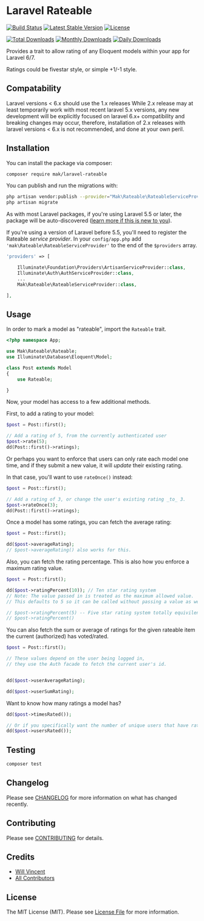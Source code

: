 # Laravel Rateable

[![Build Status](https://travis-ci.org/mak/laravel-rateable.svg?branch=master)](https://travis-ci.org/mak/laravel-rateable)
[![Latest Stable Version](https://poser.pugx.org/mak/laravel-rateable/v/stable.svg)](https://packagist.org/packages/mak/laravel-rateable) [![License](https://poser.pugx.org/mak/laravel-rateable/license.svg)](https://packagist.org/packages/mak/laravel-rateable)

[![Total Downloads](https://poser.pugx.org/mak/laravel-rateable/downloads.svg)](https://packagist.org/packages/mak/laravel-rateable) [![Monthly Downloads](https://poser.pugx.org/mak/laravel-rateable/d/monthly.png)](https://packagist.org/packages/mak/laravel-rateable) [![Daily Downloads](https://poser.pugx.org/mak/laravel-rateable/d/daily.png)](https://packagist.org/packages/mak/laravel-rateable)

Provides a trait to allow rating of any Eloquent models within your app for Laravel 6/7.

Ratings could be fivestar style, or simple +1/-1 style.

## Compatability

Laravel versions < 6.x should use the 1.x releases
While 2.x release may at least temporarily work with most recent laravel 5.x versions, any new development will be explicitly focused on laravel 6.x+ compatibility and breaking changes may occur, therefore, installation of 2.x releases with laravel versions < 6.x is not recommended, and done at your own peril.

## Installation

You can install the package via composer:

```bash
composer require mak/laravel-rateable
```

You can publish and run the migrations with:

```bash
php artisan vendor:publish --provider="Mak\Rateable\RateableServiceProvider" --tag="migrations"
php artisan migrate
```

As with most Laravel packages, if you're using Laravel 5.5 or later, the package will be auto-discovered ([learn more if this is new to you](https://medium.com/@taylorotwell/package-auto-discovery-in-laravel-5-5-ea9e3ab20518)).

If you're using a version of Laravel before 5.5, you'll need to register the Rateable _service provider_. In your `config/app.php` add `'mak\Rateable\RateableServiceProvider'` to the end of the `$providers` array.

```php
'providers' => [

    Illuminate\Foundation\Providers\ArtisanServiceProvider::class,
    Illuminate\Auth\AuthServiceProvider::class,
    ...
    Mak\Rateable\RateableServiceProvider::class,

],
```

## Usage

In order to mark a model as "rateable", import the `Rateable` trait.

```php
<?php namespace App;

use Mak\Rateable\Rateable;
use Illuminate\Database\Eloquent\Model;

class Post extends Model
{
    use Rateable;

}
```

Now, your model has access to a few additional methods.

First, to add a rating to your model:

```php
$post = Post::first();

// Add a rating of 5, from the currently authenticated user
$post->rate(5);
dd(Post::first()->ratings);
```

Or perhaps you want to enforce that users can only rate each model one time,
and if they submit a new value, it will _update_ their existing rating.

In that case, you'll want to use `rateOnce()` instead:

```php
$post = Post::first();

// Add a rating of 3, or change the user's existing rating _to_ 3.
$post->rateOnce(3);
dd(Post::first()->ratings);
```

Once a model has some ratings, you can fetch the average rating:

```php
$post = Post::first();

dd($post->averageRating);
// $post->averageRating() also works for this.
```

Also, you can fetch the rating percentage. This is also how you enforce a maximum rating value.

```php
$post = Post::first();

dd($post->ratingPercent(10)); // Ten star rating system
// Note: The value passed in is treated as the maximum allowed value.
// This defaults to 5 so it can be called without passing a value as well.

// $post->ratingPercent(5) -- Five star rating system totally equivilent to:
// $post->ratingPercent()
```

You can also fetch the sum or average of ratings for the given rateable item the current (authorized) has voted/rated.

```php
$post = Post::first();

// These values depend on the user being logged in,
// they use the Auth facade to fetch the current user's id.


dd($post->userAverageRating);

dd($post->userSumRating);
```

Want to know how many ratings a model has?

```php
dd($post->timesRated());

// Or if you specifically want the number of unique users that have rated the model:
dd($post->usersRated());
```

## Testing

```bash
composer test
```

## Changelog

Please see [CHANGELOG](CHANGELOG.md) for more information on what has changed recently.

## Contributing

Please see [CONTRIBUTING](CONTRIBUTING.md) for details.

## Credits

- [Will Vincent](https://github.com/mak)
- [All Contributors](https://github.com/mak/laravel-rateable/graphs/contributors)

## License

The MIT License (MIT). Please see [License File](LICENSE.md) for more information.
